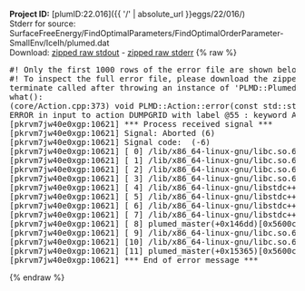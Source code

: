 **Project ID:** [plumID:22.016]({{ '/' | absolute_url }}eggs/22/016/)  
Stderr for source:  SurfaceFreeEnergy/FindOptimalParameters/FindOptimalOrderParameter-SmallEnv/IceIh/plumed.dat   
Download: [zipped raw stdout](plumed.dat.plumed_master.stdout.txt.zip) - [zipped raw stderr](plumed.dat.plumed_master.stderr.txt.zip) 
{% raw %}
<pre>
#! Only the first 1000 rows of the error file are shown below
#! To inspect the full error file, please download the zipped raw stderr file above
terminate called after throwing an instance of 'PLMD::Plumed::ExceptionError'
what():
(core/Action.cpp:373) void PLMD::Action::error(const std::string&) const
ERROR in input to action DUMPGRID with label @55 : keyword ARG is compulsory for this action
[pkrvm7jw40e0xgp:10621] *** Process received signal ***
[pkrvm7jw40e0xgp:10621] Signal: Aborted (6)
[pkrvm7jw40e0xgp:10621] Signal code:  (-6)
[pkrvm7jw40e0xgp:10621] [ 0] /lib/x86_64-linux-gnu/libc.so.6(+0x45330)[0x7f2234c45330]
[pkrvm7jw40e0xgp:10621] [ 1] /lib/x86_64-linux-gnu/libc.so.6(pthread_kill+0x11c)[0x7f2234c9eb2c]
[pkrvm7jw40e0xgp:10621] [ 2] /lib/x86_64-linux-gnu/libc.so.6(gsignal+0x1e)[0x7f2234c4527e]
[pkrvm7jw40e0xgp:10621] [ 3] /lib/x86_64-linux-gnu/libc.so.6(abort+0xdf)[0x7f2234c288ff]
[pkrvm7jw40e0xgp:10621] [ 4] /lib/x86_64-linux-gnu/libstdc++.so.6(+0xa5ff5)[0x7f22350a5ff5]
[pkrvm7jw40e0xgp:10621] [ 5] /lib/x86_64-linux-gnu/libstdc++.so.6(+0xbb0da)[0x7f22350bb0da]
[pkrvm7jw40e0xgp:10621] [ 6] /lib/x86_64-linux-gnu/libstdc++.so.6(_ZSt10unexpectedv+0x0)[0x7f22350a5a55]
[pkrvm7jw40e0xgp:10621] [ 7] /lib/x86_64-linux-gnu/libstdc++.so.6(+0xa5a6f)[0x7f22350a5a6f]
[pkrvm7jw40e0xgp:10621] [ 8] plumed_master(+0x146dd)[0x5600ce86b6dd]
[pkrvm7jw40e0xgp:10621] [ 9] /lib/x86_64-linux-gnu/libc.so.6(+0x2a1ca)[0x7f2234c2a1ca]
[pkrvm7jw40e0xgp:10621] [10] /lib/x86_64-linux-gnu/libc.so.6(__libc_start_main+0x8b)[0x7f2234c2a28b]
[pkrvm7jw40e0xgp:10621] [11] plumed_master(+0x15365)[0x5600ce86c365]
[pkrvm7jw40e0xgp:10621] *** End of error message ***
</pre>
{% endraw %}

